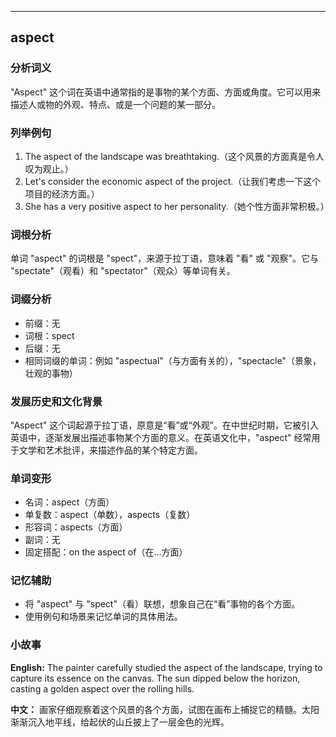 
---------------
## aspect
### 分析词义
"Aspect" 这个词在英语中通常指的是事物的某个方面、方面或角度。它可以用来描述人或物的外观、特点、或是一个问题的某一部分。

### 列举例句
1. The aspect of the landscape was breathtaking.（这个风景的方面真是令人叹为观止。）
2. Let's consider the economic aspect of the project.（让我们考虑一下这个项目的经济方面。）
3. She has a very positive aspect to her personality.（她个性方面非常积极。）

### 词根分析
单词 "aspect" 的词根是 "spect"，来源于拉丁语，意味着 "看" 或 "观察"。它与 "spectate"（观看）和 "spectator"（观众）等单词有关。

### 词缀分析
- 前缀：无
- 词根：spect
- 后缀：无
- 相同词缀的单词：例如 "aspectual"（与方面有关的），"spectacle"（景象，壮观的事物）

### 发展历史和文化背景
"Aspect" 这个词起源于拉丁语，原意是“看”或“外观”。在中世纪时期，它被引入英语中，逐渐发展出描述事物某个方面的意义。在英语文化中，"aspect" 经常用于文学和艺术批评，来描述作品的某个特定方面。

### 单词变形
- 名词：aspect（方面）
- 单复数：aspect（单数），aspects（复数）
- 形容词：aspects（方面）
- 副词：无
- 固定搭配：on the aspect of（在…方面）

### 记忆辅助
- 将 "aspect" 与 "spect"（看）联想，想象自己在“看”事物的各个方面。
- 使用例句和场景来记忆单词的具体用法。

### 小故事
**English:**
The painter carefully studied the aspect of the landscape, trying to capture its essence on the canvas. The sun dipped below the horizon, casting a golden aspect over the rolling hills.

**中文：**
画家仔细观察着这个风景的各个方面，试图在画布上捕捉它的精髓。太阳渐渐沉入地平线，给起伏的山丘披上了一层金色的光辉。

